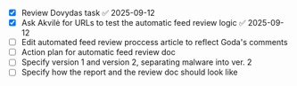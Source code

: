 
- [x] Review Dovydas task ✅ 2025-09-12
- [x] Ask Akvilė for URLs to test the automatic feed review logic ✅ 2025-09-12
- [ ] Edit automated feed review proccess article to reflect Goda's comments
- [ ] Action plan for automatic feed review doc
- [ ] Specify version 1 and version 2, separating malware into ver. 2
- [ ] Specify how the report and the review doc should look like

